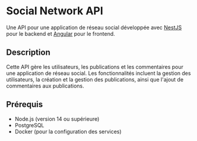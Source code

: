 # Social Network API

Une API pour une application de réseau social développée avec [NestJS](https://nestjs.com/) pour le backend et [Angular](https://angular.io/) pour le frontend.

## Description

Cette API gère les utilisateurs, les publications et les commentaires pour une application de réseau social. Les fonctionnalités incluent la gestion des utilisateurs, la création et la gestion des publications, ainsi que l'ajout de commentaires aux publications.

## Prérequis

- Node.js (version 14 ou supérieure)
- PostgreSQL
- Docker (pour la configuration des services)
